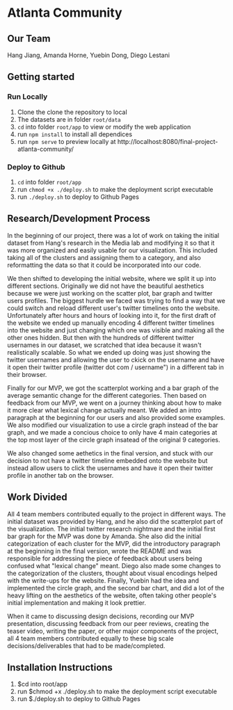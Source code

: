 # Atlanta Community

## Our Team
Hang Jiang, Amanda Horne, Yuebin Dong, Diego Lestani

## Getting started

### Run Locally
1. Clone the clone the repository to local
2. The datasets are in folder `root/data`
3. `cd` into folder `root/app` to view or modify the web application
4. run `npm install` to install all dependices
5. run `npm serve` to preview locally at http://localhost:8080/final-project-atlanta-community/

### Deploy to Github
1. `cd` into folder `root/app`
2. run `chmod +x ./deploy.sh` to make the deployment script executable
3. run `./deploy.sh` to deploy to Github Pages

## Research/Development Process
In the beginning of our project, there was a lot of work on taking the initial dataset from Hang's research in the Media lab and modifying it so that it was more organized and easily usable for our visualization. This included taking all of the clusters and assigning them to a category, and also reformatting the data so that it could be incorporated into our code.

We then shifted to developing the initial website, where we split it up into different sections. Originally we did not have the beautiful aesthetics because we were just working on the scatter plot, bar graph and twitter users profiles. The biggest hurdle we faced was trying to find a way that we could switch and reload different user's twitter timelines onto the website. Unfortunately after hours and hours of looking into it, for the first draft of the website we ended up manually encoding 4 different twitter timelines into the website and just changing which one was visible and making all the other ones hidden. But then with the hundreds of different twitter usernames in our dataset, we scratched that idea because it wasn't realistically scalable. So what we ended up doing was just showing the twitter usernames and allowing the user to ckick on the username and have it open their twitter profile (twitter dot com / username") in a different tab in their browser.

Finally for our MVP, we got the scatterplot working and a bar graph of the average semantic change for the different categories. Then based on feedback from our MVP, we went on a journey thinking about how to make it more clear what lexical change actually meant. We added an intro paragraph at the beginning for our users and also provided some examples. We also modified our visualization to use a circle graph instead of the bar graph, and we made a concious choice to only have 4 main categories at the top most layer of the circle graph insatead of the original 9 categories.

We also changed some aethetics in the final version, and stuck with our decision to not have a twitter timeline embedded onto the website but instead allow users to click the usernames and have it open their twitter profile in another tab on the browser.

## Work Divided

All 4 team members contributed equally to the project in different ways. The initial dataset was provided by Hang, and he also did the scatterplot part of the visualization. The initial twitter research nightmare and the initial first bar graph for the MVP was done by Amanda. She also did the initial categorization of each cluster for the MVP, did the introductory paragraph at the beginning in the final version, wrote the README and was responsible for addressing the piece of feedback about users being confused what "lexical change" meant. Diego also made some changes to the categorization of the clusters, thought about visual encodings helped with the write-ups for the website. Finally, Yuebin had the idea and implemented the circle graph, and the second bar chart, and did a lot of the heavy lifting on the aesthetics of the website, often taking other people's initial implementation and making it look prettier. 

When it came to discussing design decisions, recording our MVP presentation, discussing feedback from our peer reviews, creating the teaser video, writing the paper, or other major components of the project, all 4 team members contributed equally to these big scale decisions/deliverables that had to be made/completed.

## Installation Instructions
1. $cd into root/app
2. run $chmod +x ./deploy.sh to make the deployment script executable
3. run $./deploy.sh to deploy to Github Pages
